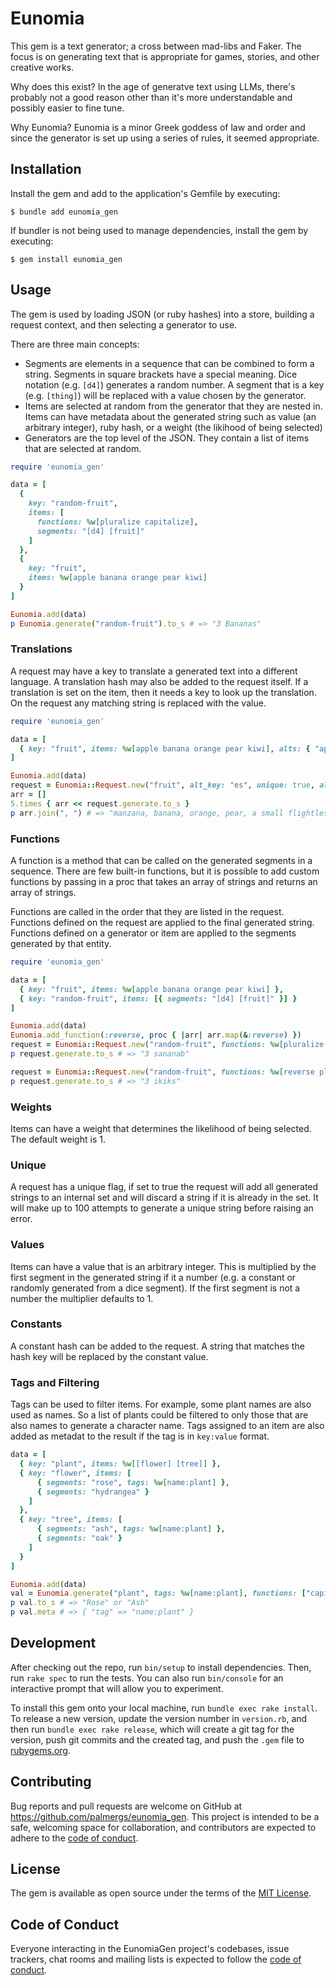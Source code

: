 # Eunomia

This gem is a text generator; a cross between mad-libs and Faker. The focus is on
generating text that is appropriate for games, stories, and other creative works.

Why does this exist? In the age of generatve text using LLMs, there's probably not
a good reason other than it's more understandable and possibly easier to fine tune.

Why Eunomia? Eunomia is a minor Greek goddess of law and order and since the generator
is set up using a series of rules, it seemed appropriate.

## Installation

Install the gem and add to the application's Gemfile by executing:

    $ bundle add eunomia_gen

If bundler is not being used to manage dependencies, install the gem by executing:

    $ gem install eunomia_gen

## Usage

The gem is used by loading JSON (or ruby hashes) into a store, building a request context,
and then selecting a generator to use.

There are three main concepts:
* Segments are elements in a sequence that can be combined to form a string.
Segments in square brackets have a special meaning. Dice notation (e.g. `[d4]`)
generates a random number. A segment that is a key (e.g. `[thing]`) will be replaced
with a value chosen by the generator.
* Items are selected at random from the generator that they are nested in. Items
can have metadata about the generated string such as value (an arbitrary integer),
ruby hash, or a weight (the likihood of being selected)
* Generators are the top level of the JSON. They contain a list of items that are
selected at random.

```ruby
require 'eunomia_gen'

data = [
  {
    key: "random-fruit",
    items: [
      functions: %w[pluralize capitalize],
      segments: "[d4] [fruit]"
    ]
  },
  {
    key: "fruit",
    items: %w[apple banana orange pear kiwi]
  }
]

Eunomia.add(data)
p Eunomia.generate("random-fruit").to_s # => "3 Bananas"
```

### Translations

A request may have a key to translate a generated text into a different language.
A translation hash may also be added to the request itself. If a translation is set
on the item, then it needs a key to look up the translation. On the request any matching
string is replaced with the value.

```ruby
require 'eunomia_gen'

data = [
  { key: "fruit", items: %w[apple banana orange pear kiwi], alts: { "apple" => { "es" => "manzana" } } }
]

Eunomia.add(data)
request = Eunomia::Request.new("fruit", alt_key: "es", unique: true, alts: { "kiwi" => "a small flightless bird" })
arr = []
5.times { arr << request.generate.to_s }
p arr.join(", ") # => "manzana, banana, orange, pear, a small flightless bird"
```

### Functions

A function is a method that can be called on the generated segments in a sequence. There are few
built-in functions, but it is possible to add custom functions by passing in a proc that
takes an array of strings and returns an array of strings.

Functions are called in the order that they are listed in the request. Functions defined on the
request are applied to the final generated string. Functions defined on a generator or item
are applied to the segments generated by that entity.

```ruby
require 'eunomia_gen'

data = [
  { key: "fruit", items: %w[apple banana orange pear kiwi] },
  { key: "random-fruit", items: [{ segments: "[d4] [fruit]" }] }
]

Eunomia.add(data)
Eunomia.add_function(:reverse, proc { |arr| arr.map(&:reverse) })
request = Eunomia::Request.new("random-fruit", functions: %w[pluralize reverse])
p request.generate.to_s # => "3 sananab"

request = Eunomia::Request.new("random-fruit", functions: %w[reverse pluralize])
p request.generate.to_s # => "3 ikiks"
```

### Weights

Items can have a weight that determines the likelihood of being selected. The default weight is 1.

### Unique

A request has a unique flag, if set to true the request will add all generated strings to an internal
set and will discard a string if it is already in the set. It will make up to 100 attempts to
generate a unique string before raising an error.

### Values

Items can have a value that is an arbitrary integer. This is multiplied by the first segment in the
generated string if it a number (e.g. a constant or randomly generated from a dice segment).
If the first segment is not a number the multiplier defaults to 1.

### Constants

A constant hash can be added to the request. A string that matches the hash key will be replaced by the
constant value.

### Tags and Filtering

Tags can be used to filter items. For example, some plant names are also used as names. So a list of
plants could be filtered to only those that are also names to generate a character name. Tags assigned
to an item are also added as metadat to the result if the tag is in `key:value` format.

```ruby
data = [
  { key: "plant", items: %w[[flower] [tree]] },
  { key: "flower", items: [
      { segments: "rose", tags: %w[name:plant] },
      { segments: "hydrangea" }
    ]
  },
  { key: "tree", items: [
      { segments: "ash", tags: %w[name:plant] },
      { segments: "oak" }
    ]
  }
]

Eunomia.add(data)
val = Eunomia.generate("plant", tags: %w[name:plant], functions: ["capitalize"])
p val.to_s # => "Rose" or "Ash"
p val.meta # => { "tag" => "name:plant" }
```

## Development

After checking out the repo, run `bin/setup` to install dependencies. Then, run `rake spec`
to run the tests. You can also run `bin/console` for an interactive prompt that will allow
you to experiment.

To install this gem onto your local machine, run `bundle exec rake install`. To release a
new version, update the version number in `version.rb`, and then run `bundle exec rake release`,
which will create a git tag for the version, push git commits and the created tag, and push
the `.gem` file to [rubygems.org](https://rubygems.org).

## Contributing

Bug reports and pull requests are welcome on GitHub at https://github.com/palmergs/eunomia_gen.
This project is intended to be a safe, welcoming space for collaboration, and contributors are
expected to adhere to the
[code of conduct](https://github.com/[USERNAME]/eunomia_gen/blob/master/CODE_OF_CONDUCT.md).

## License

The gem is available as open source under the terms of the
[MIT License](https://opensource.org/licenses/MIT).

## Code of Conduct

Everyone interacting in the EunomiaGen project's codebases, issue trackers, chat rooms and
mailing lists is expected to follow the
[code of conduct](https://github.com/[USERNAME]/eunomia_gen/blob/master/CODE_OF_CONDUCT.md).
